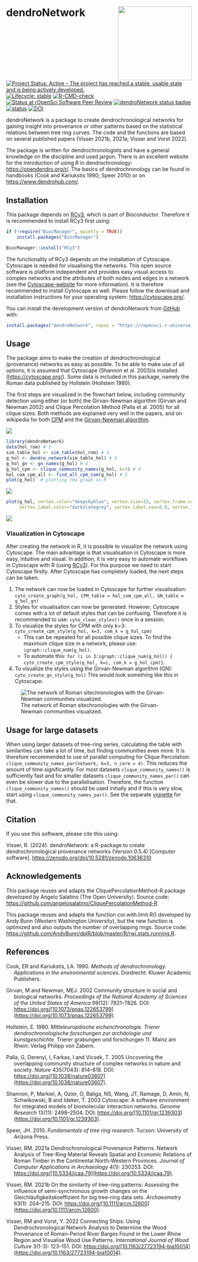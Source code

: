 
# dendroNetwork <img src="man/figures/dendroNetwork_hexsticker.png" align="right" height="200" style="float:right; height:200px;"/>

<!-- badges: start -->

[![Project Status: Active – The project has reached a stable, usable
state and is being actively
developed.](https://www.repostatus.org/badges/latest/active.svg)](https://www.repostatus.org/#active)
[![Lifecycle:
stable](https://img.shields.io/badge/lifecycle-stable-brightgreen.svg)](https://lifecycle.r-lib.org/articles/stages.html#stable)
[![R-CMD-check](https://github.com/ropensci/dendroNetwork/actions/workflows/R-CMD-check.yaml/badge.svg)](https://github.com/ropensci/dendroNetwork/actions/workflows/R-CMD-check.yaml)
[![Status at rOpenSci Software Peer
Review](https://badges.ropensci.org/627_status.svg)](https://github.com/ropensci/software-review/issues/627)
[![dendroNetwork status
badge](https://ropensci.r-universe.dev/badges/dendroNetwork)](https://ropensci.r-universe.dev)
[![status](https://joss.theoj.org/papers/e7f03167c08483e6a3214a6747306256/status.svg)](https://joss.theoj.org/papers/e7f03167c08483e6a3214a6747306256)
[![DOI](https://zenodo.org/badge/DOI/10.5281/zenodo.10636310.svg)](https://zenodo.org/doi/10.5281/zenodo.10636310)

<!-- badges: end -->

dendroNetwork is a package to create dendrochronological networks for
gaining insight into provenance or other patterns based on the
statistical relations between tree ring curves. The code and the
functions are based on several published papers (Visser 2021b, 2021a;
Visser and Vorst 2022).

The package is written for dendrochronologists and have a general
knowledge on the discipline and used jargon. There is an excellent
website for the introduction of using R in dendrochronology:
<https://opendendro.org/r/>. The basics of dendrochronology can be found
in handbooks (Cook and Kariukstis 1990; Speer 2010) or on
<https://www.dendrohub.com/>.

## Installation

This package depends on
[RCy3](https://www.bioconductor.org/packages/release/bioc/html/RCy3.html),
which is part of Bioconductor. Therefore it is recommended to install
RCy3 first using:

``` r
if (!require("BiocManager", quietly = TRUE))
    install.packages("BiocManager")

BiocManager::install("RCy3")
```

The functionality of RCy3 depends on the installation of Cytoscape.
Cytoscape is needed for visualising the networks. This open source
software is platform independent and provides easy visual access to
complex networks and the attributes of both nodes and edges in a network
(see the
[Cytoscape-website](https://cytoscape.org/what_is_cytoscape.html) for
more information). It is therefore recommended to install Cytoscape as
well. Please follow the download and installation instructions for your
operating system: <https://cytoscape.org/>.

You can install the development version of dendroNetwork from
[GitHub](https://github.com/ropensci/dendroNetwork) with:

``` r
install.packages("dendroNetwork", repos = "https://ropensci.r-universe.dev")
```

## Usage

The package aims to make the creation of dendrochronological
(provenance) networks as easy as possible. To be able to make use of all
options, it is assumed that Cytoscape (Shannon et al. 2003)is installed
(<https://cytoscape.org/>). Some data is included in this package,
namely the Roman data published by Hollstein (Hollstein 1980).

The first steps are visualized in the flowchart below, including
community detection using either (or both) the Girvan-Newman algorithm
(Girvan and Newman 2002) and Clique Percolation Method (Palla et al.
2005) for all clique sizes. Both methods are explained very well in the
papers, and on wikipedia for both
[CPM](https://en.wikipedia.org/wiki/Clique_percolation_method) and the
[Girvan-Newman
algorithm](https://en.wikipedia.org/wiki/Girvan%E2%80%93Newman_algorithm).

![](man/figures/README-flowchart_workflow-1.png)<!-- -->

``` r
library(dendroNetwork)
data(hol_rom) # 1
sim_table_hol <- sim_table(hol_rom) # 2
g_hol <- dendro_network(sim_table_hol) # 3
g_hol_gn <- gn_names(g_hol) # 4
g_hol_cpm <- clique_community_names(g_hol, k=3) # 4
hol_com_cpm_all <- find_all_cpm_com(g_hol) # 5
plot(g_hol)  # plotting the graph in R
```

![](man/figures/README-network_hollstein_1980-1.png)<!-- -->

``` r
plot(g_hol, vertex.color="deepskyblue", vertex.size=15, vertex.frame.color="gray",
     vertex.label.color="darkslategrey", vertex.label.cex=0.8, vertex.label.dist=2) # better readable version
```

![](man/figures/README-network_hollstein_1980-2.png)<!-- -->

### Visualization in Cytoscape

After creating the network in R, it is possible to visualize the network
using Cytoscape. The main advantage is that visualisation in Cytoscape
is more easy, intuitive and visual. In addition, it is very easy to
automate workflows in Cytoscape with R (using
[RCy3](https://bioconductor.org/packages/release/bioc/html/RCy3.html)).
For this purpose we need to start Cytoscape firstly. After Cytoscape has
completely loaded, the next steps can be taken.

1.  The network can now be loaded in Cytoscape for further
    visualisation:
    `cyto_create_graph(g_hol, CPM_table = hol_com_cpm_all, GN_table = g_hol_gn)`
2.  Styles for visualisation can now be generated. However, Cytoscape
    comes with a lot of default styles that can be confusing. Therefore
    it is recommended to use: `cyto_clean_styles()` once in a session.
3.  To visualize the styles for CPM with only k=3:
    `cyto_create_cpm_style(g_hol, k=3, com_k = g_hol_cpm)`
    - This can be repeated for all possible clique sizes. To find the
      maximum clique size in a network, please use:
      `igraph::clique_num(g_hol)`.
    - To automate this:
      `for (i in 3:igraph::clique_num(g_hol)) { cyto_create_cpm_style(g_hol, k=i, com_k = g_hol_cpm)}`.
4.  To visualize the styles using the Girvan-Newman algorithm (GN):
    `cyto_create_gn_style(g_hol)` This would look something like this in
    Cytoscape:

<figure>
<img src="man/figures/g_hol_GN.png"
alt="The network of Roman sitechronologies with the Girvan-Newman communities visualized." />
<figcaption aria-hidden="true">The network of Roman sitechronologies
with the Girvan-Newman communities visualized.</figcaption>
</figure>

## Usage for large datasets

When using larger datasets of tree-ring series, calculating the table
with similarities can take a lot of time, but finding communities even
more. It is therefore recommended to use of parallel computing for
Clique Percolation:
`clique_community_names_par(network, k=3, n_core = 4)`. This reduces the
amount of time significantly. For most datasets
`clique_community_names()` is sufficiently fast and for smaller datasets
`clique_community_names_par()` can even be slower due to the
parallelisation. Therefore, the function `clique_community_names()`
should be used initially and if this is very slow, start using
`clique_community_names_par()`. See the separate
[vignette](https://docs.ropensci.org/dendroNetwork/articles/large_datasets_communities.html)
for that.

## Citation

If you use this software, please cite this using:

Visser, R. (2024). dendroNetwork: a R-package to create
dendrochronological provenance networks (Version 0.5.4) \[Computer
software\]. <https://zenodo.org/doi/10.5281/zenodo.10636310>

## Acknowledgements

This package reuses and adapts the CliquePercolationMethod-R package
developed by Angelo Salatino (The Open University). Source code:
<https://github.com/angelosalatino/CliquePercolationMethod-R>

This package reuses and adapts the function cor.with.limit.R() developed
by Andy Bunn (Western Washington University), but the new function is
optimized and also outputs the number of overlapping rings. Source code:
<https://github.com/AndyBunn/dplR/blob/master/R/rwi.stats.running.R>.

## References

<div id="refs" class="references csl-bib-body hanging-indent"
line-spacing="2">

<div id="ref-cook1990" class="csl-entry">

Cook, ER and Kariukstis, LA. 1990. *Methods of dendrochronology.
Applications in the environmental sciences*. Dordrecht: Kluwer Academic
Publishers.

</div>

<div id="ref-girvan2002" class="csl-entry">

Girvan, M and Newman, MEJ. 2002 Community structure in social and
biological networks. *Proceedings of the National Academy of Sciences of
the United States of America* 99(12): 7821–7826. DOI:
https://doi.org/[10.1073/pnas.122653799](https://doi.org/10.1073/pnas.122653799).

</div>

<div id="ref-hollstein1980" class="csl-entry">

Hollstein, E. 1980. *Mitteleuropäische eichenchronologie. Trierer
dendrochronologische forschungen zur archäologie und kunstgeschichte.*
Trierer grabungen und forschungen 11. Mainz am Rhein: Verlag Philipp von
Zabern.

</div>

<div id="ref-palla2005" class="csl-entry">

Palla, G, Derenyi, I, Farkas, I and Vicsek, T. 2005 Uncovering the
overlapping community structure of complex networks in nature and
society. *Nature* 435(7043): 814–818. DOI:
https://doi.org/[10.1038/nature03607](https://doi.org/10.1038/nature03607).

</div>

<div id="ref-shannon2003" class="csl-entry">

Shannon, P, Markiel, A, Ozier, O, Baliga, NS, Wang, JT, Ramage, D, Amin,
N, Schwikowski, B and Ideker, T. 2003 Cytoscape: A software environment
for integrated models of biomolecular interaction networks. *Genome
Research* 13(11): 2498–2504. DOI:
https://doi.org/[10.1101/gr.1239303](https://doi.org/10.1101/gr.1239303).

</div>

<div id="ref-speer2010" class="csl-entry">

Speer, JH. 2010. *Fundamentals of tree ring research*. Tucson:
University of Arizona Press.

</div>

<div id="ref-visser2021b" class="csl-entry">

Visser, RM. 2021a Dendrochronological Provenance Patterns. Network
Analysis of Tree-Ring Material Reveals Spatial and Economic Relations of
Roman Timber in the Continental North-Western Provinces. *Journal of
Computer Applications in Archaeology* 4(1): 230253. DOI:
https://doi.org/[10.5334/jcaa.79](https://doi.org/10.5334/jcaa.79).

</div>

<div id="ref-visser2021a" class="csl-entry">

Visser, RM. 2021b On the similarity of tree-ring patterns: Assessing the
influence of semi-synchronous growth changes on the
Gleichläufigkeitskoeffizient for big tree-ring data sets. *Archaeometry*
63(1): 204–215. DOI:
https://doi.org/[10.1111/arcm.12600](https://doi.org/10.1111/arcm.12600).

</div>

<div id="ref-visser2022" class="csl-entry">

Visser, RM and Vorst, Y. 2022 Connecting Ships: Using
Dendrochronological Network Analysis to Determine the Wood Provenance of
Roman-Period River Barges Found in the Lower Rhine Region and Visualise
Wood Use Patterns. *International Journal of Wood Culture* 3(1-3):
123–151. DOI:
https://doi.org/[10.1163/27723194-bja10014](https://doi.org/10.1163/27723194-bja10014).

</div>

</div>
